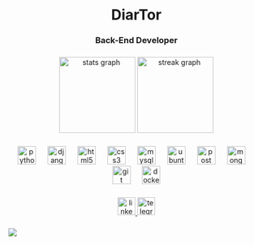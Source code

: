 <h1 align="center">DiarTor</h1>

###

<h3 align="center">Back-End Developer</h3>

###

<div align="center">
  <img src="https://github-readme-stats.vercel.app/api?username=DiarTor&hide_title=false&hide_rank=false&show_icons=true&include_all_commits=true&count_private=true&disable_animations=false&theme=tokyonight&locale=en&hide_border=false&custom_title=GitHub%20Stat" height="150" alt="stats graph"  />
  <img src="https://streak-stats.demolab.com?user=DiarTor&locale=en&mode=weekly&theme=tokyonight&hide_border=false&border_radius=5" height="150" alt="streak graph"  />
</div>

###

<div align="center">
  <img src="https://cdn.jsdelivr.net/gh/devicons/devicon/icons/python/python-original.svg" height="36" alt="python logo"  />
  <img width="15" />
  <img src="https://skillicons.dev/icons?i=django" height="36" alt="django logo"  />
  <img width="15" />
  <img src="https://cdn.jsdelivr.net/gh/devicons/devicon/icons/html5/html5-original.svg" height="36" alt="html5 logo"  />
  <img width="15" />
  <img src="https://cdn.jsdelivr.net/gh/devicons/devicon/icons/css3/css3-original.svg" height="36" alt="css3 logo"  />
  <img width="15" />
  <img src="https://skillicons.dev/icons?i=mysql" height="36" alt="mysql logo"  />
  <img width="15" />
  <img src="https://cdn.simpleicons.org/ubuntu/E95420" height="36" alt="ubuntu logo"  />
  <img width="15" />
  <img src="https://skillicons.dev/icons?i=postman" height="36" alt="postman logo"  />
  <img width="15" />
  <img src="https://skillicons.dev/icons?i=mongodb" height="36" alt="mongodb logo"  />
  <img width="15" />
  <img src="https://skillicons.dev/icons?i=git" height="36" alt="git logo"  />
  <img width="15" />
  <img src="https://skillicons.dev/icons?i=docker" height="36" alt="docker logo"  />
</div>

###

<div align="center">
  <a href="https://www.linkedin.com/in/diartor" target="_blank">
    <img src="https://img.shields.io/static/v1?message=LinkedIn&logo=linkedin&label=&color=0077B5&logoColor=white&labelColor=&style=for-the-badge" height="35" alt="linkedin logo"  />
  </a>
  <a href="https://telegram.com/DiarTor" target="_blank">
    <img src="https://img.shields.io/static/v1?message=Telegram&logo=telegram&label=&color=2CA5E0&logoColor=white&labelColor=&style=for-the-badge" height="35" alt="telegram logo"  />
  </a>
</div>

###
[![](https://visitcount.itsvg.in/api?id=DiarTor&label=Profile%20Views&color=9&icon=5&pretty=true)](https://visitcount.itsvg.in)
